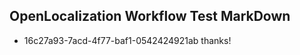 ## OpenLocalization Workflow Test MarkDown
* 16c27a93-7acd-4f77-baf1-0542424921ab thanks!

<!--HONumber=Dec16_HO1-->


